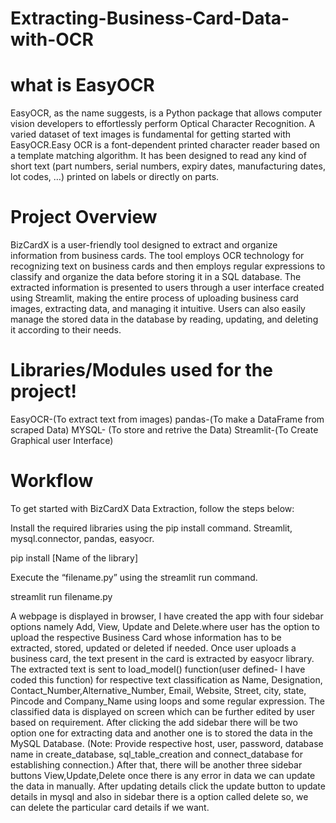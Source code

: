 # Extracting-Business-Card-Data-with-OCR
# what is EasyOCR
EasyOCR, as the name suggests, is a Python package that allows computer vision developers to effortlessly perform Optical Character Recognition. A varied dataset of text images is fundamental for getting started with EasyOCR.Easy OCR is a font-dependent printed character reader based on a template matching algorithm. It has been designed to read any kind of short text (part numbers, serial numbers, expiry dates, manufacturing dates, lot codes, …) printed on labels or directly on parts.

# Project Overview
BizCardX is a user-friendly tool designed to extract and organize information from business cards. The tool employs OCR technology for recognizing text on business cards and then employs regular expressions to classify and organize the data before storing it in a SQL database. The extracted information is presented to users through a user interface created using Streamlit, making the entire process of uploading business card images, extracting data, and managing it intuitive. Users can also easily manage the stored data in the database by reading, updating, and deleting it according to their needs.

# Libraries/Modules used for the project!
EasyOCR-(To extract text from images)
pandas-(To make a DataFrame from scraped Data)
MYSQL- (To store and retrive the Data)
Streamlit-(To Create Graphical user Interface)

# Workflow
To get started with BizCardX Data Extraction, follow the steps below:

Install the required libraries using the pip install command. Streamlit, mysql.connector, pandas, easyocr.

pip install [Name of the library]

Execute the “filename.py” using the streamlit run command.

streamlit run filename.py

A webpage is displayed in browser, I have created the app with four sidebar options namely Add, View, Update and Delete.where user has the option to upload the respective Business Card whose information has to be extracted, stored, updated or deleted if needed.
Once user uploads a business card, the text present in the card is extracted by easyocr library.
The extracted text is sent to load_model() function(user defined- I have coded this function) for respective text classification as Name, Designation, Contact_Number,Alternative_Number, Email, Website, Street, city, state, Pincode and Company_Name using loops and some regular expression.
The classified data is displayed on screen which can be further edited by user based on requirement.
After clicking the add sidebar there will be two option one for extracting data and another one is to stored the data in the MySQL Database. (Note: Provide respective host, user, password, database name in create_database, sql_table_creation and connect_database for establishing connection.)
After that, there will be another three sidebar buttons View,Update,Delete once there is any error in data we can update the data in manually. After updating details click the update button to update details in mysql and also in sidebar there is a option called delete so, we can delete the particular card details if we want.
